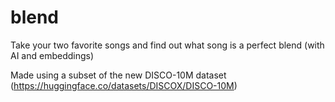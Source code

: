 # blend
Take your two favorite songs and find out what song is a perfect blend (with AI and embeddings)

Made using a subset of the new DISCO-10M dataset (https://huggingface.co/datasets/DISCOX/DISCO-10M)
